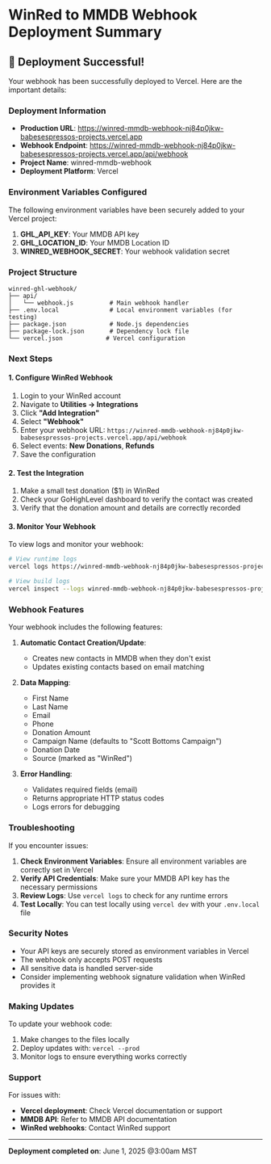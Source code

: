 # WinRed to MMDB Webhook Deployment Summary

## 🎉 Deployment Successful!

Your webhook has been successfully deployed to Vercel. Here are the important details:

### Deployment Information

- **Production URL**: https://winred-mmdb-webhook-nj84p0jkw-babesespressos-projects.vercel.app
- **Webhook Endpoint**: https://winred-mmdb-webhook-nj84p0jkw-babesespressos-projects.vercel.app/api/webhook
- **Project Name**: winred-mmdb-webhook
- **Deployment Platform**: Vercel

### Environment Variables Configured

The following environment variables have been securely added to your Vercel project:

1. **GHL_API_KEY**: Your MMDB API key
2. **GHL_LOCATION_ID**: Your MMDB Location ID
3. **WINRED_WEBHOOK_SECRET**: Your webhook validation secret

### Project Structure

```
winred-ghl-webhook/
├── api/
│   └── webhook.js          # Main webhook handler
├── .env.local              # Local environment variables (for testing)
├── package.json            # Node.js dependencies
├── package-lock.json       # Dependency lock file
└── vercel.json            # Vercel configuration
```

### Next Steps

#### 1. Configure WinRed Webhook

1. Login to your WinRed account
2. Navigate to **Utilities → Integrations**
3. Click **"Add Integration"**
4. Select **"Webhook"**
5. Enter your webhook URL: `https://winred-mmdb-webhook-nj84p0jkw-babesespressos-projects.vercel.app/api/webhook`
6. Select events: **New Donations**, **Refunds**
7. Save the configuration

#### 2. Test the Integration

1. Make a small test donation ($1) in WinRed
2. Check your GoHighLevel dashboard to verify the contact was created
3. Verify that the donation amount and details are correctly recorded

#### 3. Monitor Your Webhook

To view logs and monitor your webhook:

```bash
# View runtime logs
vercel logs https://winred-mmdb-webhook-nj84p0jkw-babesespressos-projects.vercel.app

# View build logs
vercel inspect --logs winred-mmdb-webhook-nj84p0jkw-babesespressos-projects.vercel.app
```

### Webhook Features

Your webhook includes the following features:

1. **Automatic Contact Creation/Update**: 
   - Creates new contacts in MMDB when they don't exist
   - Updates existing contacts based on email matching

2. **Data Mapping**:
   - First Name
   - Last Name
   - Email
   - Phone
   - Donation Amount
   - Campaign Name (defaults to "Scott Bottoms Campaign")
   - Donation Date
   - Source (marked as "WinRed")

3. **Error Handling**:
   - Validates required fields (email)
   - Returns appropriate HTTP status codes
   - Logs errors for debugging

### Troubleshooting

If you encounter issues:

1. **Check Environment Variables**: Ensure all environment variables are correctly set in Vercel
2. **Verify API Credentials**: Make sure your MMDB API key has the necessary permissions
3. **Review Logs**: Use `vercel logs` to check for any runtime errors
4. **Test Locally**: You can test locally using `vercel dev` with your `.env.local` file

### Security Notes

- Your API keys are securely stored as environment variables in Vercel
- The webhook only accepts POST requests
- All sensitive data is handled server-side
- Consider implementing webhook signature validation when WinRed provides it

### Making Updates

To update your webhook code:

1. Make changes to the files locally
2. Deploy updates with: `vercel --prod`
3. Monitor logs to ensure everything works correctly

### Support

For issues with:
- **Vercel deployment**: Check Vercel documentation or support
- **MMDB API**: Refer to MMDB API documentation
- **WinRed webhooks**: Contact WinRed support

---

**Deployment completed on**: June 1, 2025 @3:00am MST
